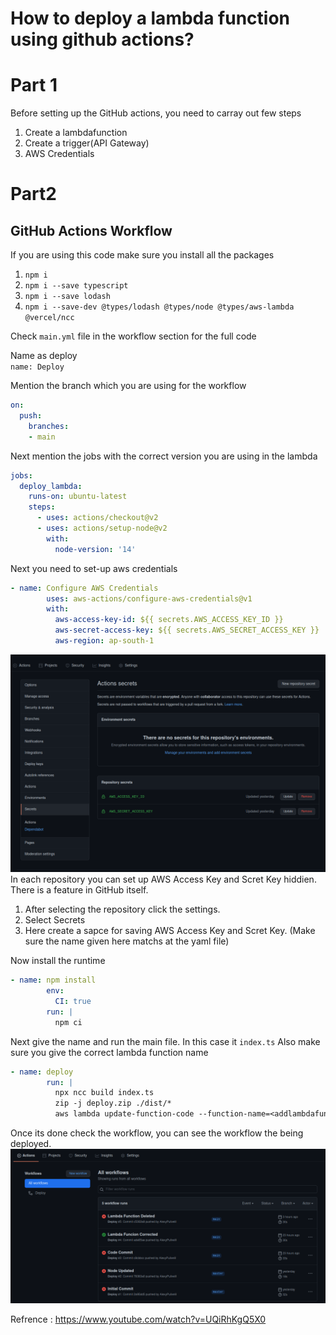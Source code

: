 # How to deploy a lambda function using github actions?

# Part 1
Before setting up the GitHub actions, you need to carray out few steps
1. Create a lambdafunction
2. Create a trigger(API Gateway)
3. AWS Credentials

# Part2
## GitHub Actions Workflow

If you are using this code make sure you install all the packages
1. `npm i`
2. `npm i --save typescript`
3. `npm i --save lodash`
4. `npm i --save-dev @types/lodash @types/node @types/aws-lambda @vercel/ncc`


Check `main.yml` file in the workflow section for the full code

Name as deploy <br>
`name: Deploy`

Mention the branch which you are using for the workflow
```yml
on:
  push:
    branches:
    - main
```

Next mention the jobs with the correct version you are using in the lambda
```yml
jobs:
  deploy_lambda:
    runs-on: ubuntu-latest
    steps:
      - uses: actions/checkout@v2
      - uses: actions/setup-node@v2
        with:
          node-version: '14'
```
Next you need to set-up aws credentials

```yml
- name: Configure AWS Credentials
        uses: aws-actions/configure-aws-credentials@v1
        with:
          aws-access-key-id: ${{ secrets.AWS_ACCESS_KEY_ID }}
          aws-secret-access-key: ${{ secrets.AWS_SECRET_ACCESS_KEY }}
          aws-region: ap-south-1
```
![Image1](Step1.png)
In each repository you can set up AWS Access Key and Scret Key hiddien. There is a feature in GitHub itself.

1. After selecting the repository click the settings. 
2. Select Secrets
3. Here create a sapce for saving AWS Access Key and Scret Key. (Make sure the name given here matchs at the yaml file)

Now install the runtime 
```yml
- name: npm install
        env:
          CI: true
        run: |
          npm ci
```
Next give the name and run the main file. In this case it `index.ts`
Also make sure you give the correct lambda function name
```yml
- name: deploy
        run: |
          npx ncc build index.ts
          zip -j deploy.zip ./dist/*
          aws lambda update-function-code --function-name=<addlambdafunctionname> --zip-file=fileb://deploy.zip

```
Once its done check the workflow, you can see the workflow the being deployed.
![Image1](Step2.png)


Refrence : https://www.youtube.com/watch?v=UQiRhKgQ5X0
